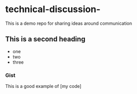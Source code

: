 # technical-discussion-
This is a demo repo for sharing ideas around communication

## This is a second heading

* one
* two
* three

### Gist

This is a good example of [my code] <script src="https://gist.github.com/luifg/c290ca31cbb425d4d6271f693f83a9de.js"></script>

